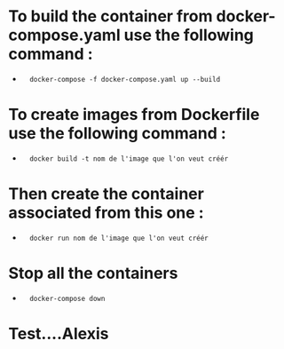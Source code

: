 # To build the container from docker-compose.yaml use the following command :
-       docker-compose -f docker-compose.yaml up --build

# To create images from Dockerfile use the following command :
-       docker build -t nom de l'image que l'on veut créér

# Then create the container associated from this one : 
-       docker run nom de l'image que l'on veut créér

# Stop all the containers
-       docker-compose down
# Test....Alexis


